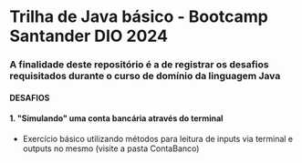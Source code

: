 
# Trilha de Java básico - Bootcamp Santander DIO 2024

### A finalidade deste repositório é a de registrar os desafios requisitados durante o curso de domínio da linguagem Java


#### DESAFIOS

#### 1. "Simulando" uma conta bancária através do terminal
- Exercício básico utilizando métodos para leitura de inputs via terminal e outputs no mesmo (visite a pasta ContaBanco)